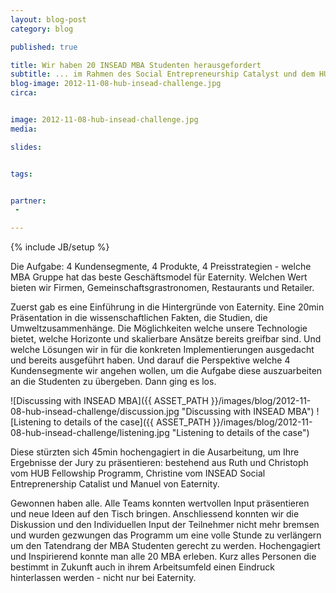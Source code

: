 ```yaml
---
layout: blog-post
category: blog

published: true

title: Wir haben 20 INSEAD MBA Studenten herausgefordert
subtitle: ... im Rahmen des Social Entrepreneurship Catalyst und dem HUB Fellowship
blog-image: 2012-11-08-hub-insead-challenge.jpg
circa: 


image: 2012-11-08-hub-insead-challenge.jpg
media: 

slides:


tags:


partner:
 - 

---
```



{% include JB/setup %}

Die Aufgabe: 4 Kundensegmente, 4 Produkte, 4 Preisstrategien - welche MBA Gruppe hat das beste Geschäftsmodel für Eaternity. Welchen Wert bieten wir Firmen, Gemeinschaftsgrastronomen, Restaurants und Retailer. 

Zuerst gab es eine Einführung in die Hintergründe von Eaternity. Eine 20min Präsentation in die wissenschaftlichen Fakten, die Studien, die Umweltzusammenhänge. Die Möglichkeiten welche unsere Technologie bietet, welche Horizonte und skalierbare Ansätze bereits greifbar sind. Und welche Lösungen wir in für die konkreten Implementierungen ausgedacht und bereits ausgeführt haben. Und darauf die Perspektive welche 4 Kundensegmente wir angehen wollen, um die Aufgabe diese auszuarbeiten an die Studenten zu übergeben. Dann ging es los.

![Discussing with INSEAD MBA]({{ ASSET_PATH }}/images/blog/2012-11-08-hub-insead-challenge/discussion.jpg "Discussing with INSEAD MBA")
![Listening to details of the case]({{ ASSET_PATH }}/images/blog/2012-11-08-hub-insead-challenge/listening.jpg "Listening to details of the case")

Diese stürzten sich 45min hochengagiert in die Ausarbeitung, um Ihre Ergebnisse der Jury zu präsentieren: bestehend aus Ruth und Christoph vom HUB Fellowship Programm, Christine vom INSEAD Social Entreprenership Catalist und Manuel von Eaternity.

Gewonnen haben alle. Alle Teams konnten wertvollen Input präsentieren und neue Ideen auf den Tisch bringen. Anschliessend konnten wir die Diskussion und den Individuellen Input der Teilnehmer nicht mehr bremsen und wurden gezwungen das Programm um eine volle Stunde zu verlängern um den Tatendrang der MBA Studenten gerecht zu werden. Hochengagiert und Inspirierend konnte man alle 20 MBA erleben. Kurz alles Personen die bestimmt in Zukunft auch in ihrem Arbeitsumfeld einen Eindruck hinterlassen werden - nicht nur bei Eaternity.
